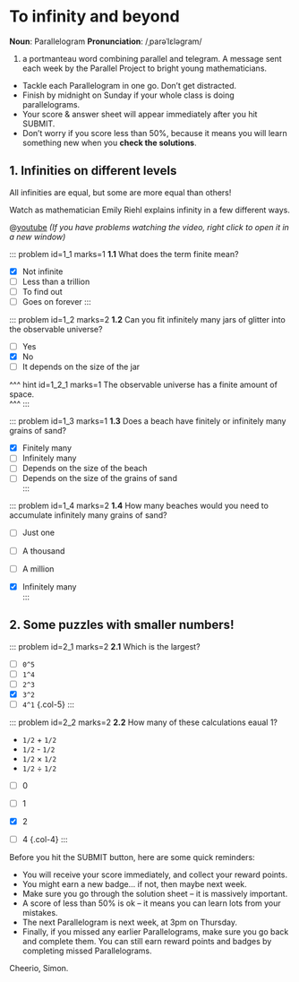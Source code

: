 # To infinity and beyond

<div class="dictionary">

__Noun__: Parallelogram
__Pronunciation__: /ˌparəˈlɛləɡram/

1. a portmanteau word combining parallel and telegram. A message sent each
week by the Parallel Project to bright young mathematicians.

</div>

*	Tackle each Parallelogram in one go. Don’t get distracted.
*	Finish by midnight on Sunday if your whole class is doing parallelograms.
*	Your score & answer sheet will appear immediately after you hit SUBMIT.
*	Don’t worry if you score less than 50%, because it means you will learn something new when you __check the solutions__.


## 1. Infinities on different levels

All infinities are equal, but some are more equal than others!  

Watch as mathematician Emily Riehl explains infinity in a few different ways.  

@[youtube](Vp570S6Plt8?end=170&rel=0) _(If you have problems watching the video, right click to open it in a new window)_

::: problem id=1_1 marks=1
__1.1__ What does the term finite mean?  

* [x] Not infinite
* [ ] Less than a trillion
* [ ] To find out
* [ ] Goes on forever
:::

::: problem id=1_2 marks=2
__1.2__ Can you fit infinitely many jars of glitter into the observable universe?

* [ ] Yes
* [x] No
* [ ] It depends on the size of the jar

^^^ hint id=1_2_1 marks=1
The observable universe has a finite amount of space.  
^^^
:::

::: problem id=1_3 marks=1
__1.3__ Does a beach have finitely or infinitely many grains of sand?

* [x] Finitely many  
* [ ] Infinitely many    
* [ ] Depends on the size of the beach  
* [ ] Depends on the size of the grains of sand  
:::

::: problem id=1_4 marks=2
__1.4__ How many beaches would you need to accumulate infinitely many grains of sand?

* [ ] Just one  
* [ ] A thousand  
* [ ] A million  
* [x] Infinitely many  
:::  


## 2. Some puzzles with smaller numbers!

::: problem id=2_1 marks=2
__2.1__ Which is the largest?  

* [ ] `0^5`
* [ ] `1^4`
* [ ] `2^3`
* [x] `3^2`
* [ ] `4^1`
{.col-5}
:::

::: problem id=2_2 marks=2
__2.2__ How many of these calculations eaual 1?

* `1/2` + `1/2`
* `1/2` - `1/2`
* `1/2` × `1/2`
* `1/2` ÷ `1/2`  
  

* [ ] 0
* [ ] 1
* [x] 2
* [ ] 4
{.col-4}
:::


Before you hit the SUBMIT button, here are some quick reminders:

*	You will receive your score immediately, and collect your reward points.
*	You might earn a new badge... if not, then maybe next week.
*	Make sure you go through the solution sheet – it is massively important.
*	A score of less than 50% is ok – it means you can learn lots from your mistakes.
*	The next Parallelogram is next week, at 3pm on Thursday.
*	Finally, if you missed any earlier Parallelograms, make sure you go back and complete them. You can still earn reward points and badges by completing missed Parallelograms.

Cheerio,
Simon.